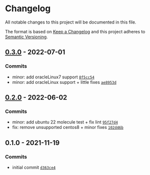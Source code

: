 # Changelog

All notable changes to this project will be documented in this file.

The format is based on [Keep a Changelog](https://keepachangelog.com/en/1.0.0/)
and this project adheres to [Semantic Versioning](https://semver.org/spec/v2.0.0.html).

## [0.3.0](https://github.com/lotusnoir/ansible-system_network/compare/0.2.0...0.3.0) - 2022-07-01

### Commits

- minor: add oracleLinux7 support [`8f5cc54`](https://github.com/lotusnoir/ansible-system_network/commit/8f5cc540be457e81448c0be377b696261ee3d50e)
- minor: add oracleLinux support + little fixes [`ae8953d`](https://github.com/lotusnoir/ansible-system_network/commit/ae8953d30b3635d797d2c6410c8513b74e38eadd)

## [0.2.0](https://github.com/lotusnoir/ansible-system_network/compare/0.1.0...0.2.0) - 2022-06-02

### Commits

- minor: add ubuntu 22 molecule test + fix lint [`95f27d4`](https://github.com/lotusnoir/ansible-system_network/commit/95f27d4984cc60b417117ac1dc5aa3decf31bdfd)
- fix: remove unsupported centos8 + minor fixes [`102d46b`](https://github.com/lotusnoir/ansible-system_network/commit/102d46bd82c7e2c1d2d379c3dabc913750295f82)

## 0.1.0 - 2021-11-19

### Commits

- initial commit [`d363ce4`](https://github.com/lotusnoir/ansible-system_network/commit/d363ce4e9e0c9a28f737191efca0835a9c661c33)
